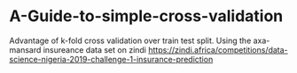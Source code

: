 # A-Guide-to-simple-cross-validation

Advantage of k-fold cross validation over train test split. Using the axa-mansard insureance data set on zindi https://zindi.africa/competitions/data-science-nigeria-2019-challenge-1-insurance-prediction

